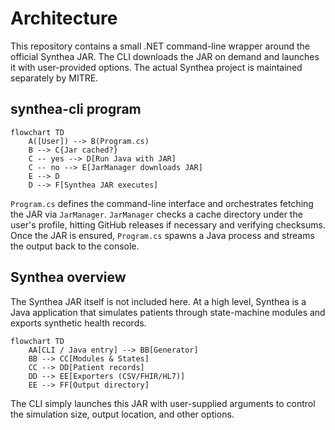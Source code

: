 # Architecture

This repository contains a small .NET command-line wrapper around the official Synthea JAR. The CLI downloads the JAR on demand and launches it with user-provided options. The actual Synthea project is maintained separately by MITRE.

## synthea-cli program

```mermaid
flowchart TD
    A([User]) --> B(Program.cs)
    B --> C{Jar cached?}
    C -- yes --> D[Run Java with JAR]
    C -- no --> E[JarManager downloads JAR]
    E --> D
    D --> F[Synthea JAR executes]
```

`Program.cs` defines the command-line interface and orchestrates fetching the JAR via `JarManager`. `JarManager` checks a cache directory under the user's profile, hitting GitHub releases if necessary and verifying checksums. Once the JAR is ensured, `Program.cs` spawns a Java process and streams the output back to the console.

## Synthea overview

The Synthea JAR itself is not included here. At a high level, Synthea is a Java application that simulates patients through state-machine modules and exports synthetic health records.

```mermaid
flowchart TD
    AA[CLI / Java entry] --> BB[Generator]
    BB --> CC[Modules & States]
    CC --> DD[Patient records]
    DD --> EE[Exporters (CSV/FHIR/HL7)]
    EE --> FF[Output directory]
```

The CLI simply launches this JAR with user-supplied arguments to control the simulation size, output location, and other options.
